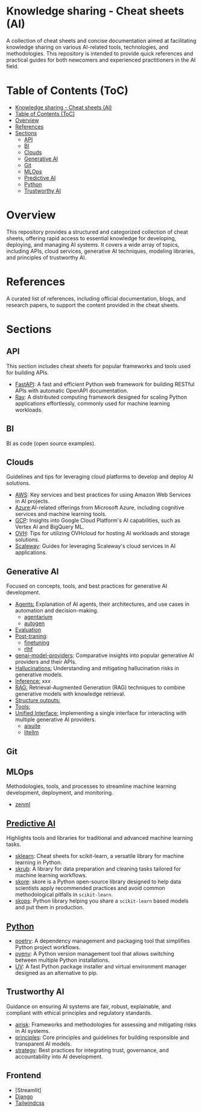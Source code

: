 # Knowledge sharing - Cheat sheets (AI)

A collection of cheat sheets and concise documentation aimed at facilitating knowledge sharing on various AI-related tools, technologies, and methodologies. This repository is intended to provide quick references and practical guides for both newcomers and experienced practitioners in the AI field.

# Table of Contents (ToC)
- [Knowledge sharing - Cheat sheets (AI)](#knowledge-sharing---cheat-sheets-ai)
- [Table of Contents (ToC)](#table-of-contents-toc)
- [Overview](#overview)
- [References](#references)
- [Sections](#sections)
  - [API](#api)
  - [BI](#bi)
  - [Clouds](#clouds)
  - [Generative AI](#generative-ai)
  - [Git](#git)
  - [MLOps](#mlops)
  - [Predictive AI](#predictive-ai)
  - [Python](#python)
  - [Trustworthy AI](#trustworthy-ai)

# Overview

This repository provides a structured and categorized collection of cheat sheets, offering rapid access to essential knowledge for developing, deploying, and managing AI systems. It covers a wide array of topics, including APIs, cloud services, generative AI techniques, modeling libraries, and principles of trustworthy AI.


# References

A curated list of references, including official documentation, blogs, and research papers, to support the content provided in the cheat sheets.


# Sections

## API
This section includes cheat sheets for popular frameworks and tools used for building APIs.

- [FastAPI](api/fastapi): A fast and efficient Python web framework for building RESTful APIs with automatic OpenAPI documentation.
- [Ray](api/ray): A distributed computing framework designed for scaling Python applications effortlessly, commonly used for machine learning workloads.

## BI
BI as code (open source examples).

## Clouds
Guidelines and tips for leveraging cloud platforms to develop and deploy AI solutions.

- [AWS](clouds/aws): Key services and best practices for using Amazon Web Services in AI projects.
- [Azure](clouds/azure):AI-related offerings from Microsoft Azure, including cognitive services and machine learning tools.
- [GCP](clouds/gcp): Insights into Google Cloud Platform's AI capabilities, such as Vertex AI and BigQuery ML.
- [OVH](clouds/ovh): Tips for utilizing OVHcloud for hosting AI workloads and storage solutions.
- [Scaleway](clouds/scaleway): Guides for leveraging Scaleway's cloud services in AI applications.

## Generative AI
Focused on concepts, tools, and best practices for generative AI development.

- [Agents:](generativeai/agents) Explanation of AI agents, their architectures, and use cases in automation and decision-making.
  - [agentarium](generativeai/agents/agentarium/)
  - [autogen](generativeai/agents/autogen/)
- [Evaluation](generativeai/evaluations/)
- [Post-traning](generativeai/post-traning):
  - [finetuning](generativeai/post-traning/finetuning)
  - [rlhf](generativeai/post-traning/rlhf) 
- [genai-model-providers](generativeai/genai-model-providers/): Comparative insights into popular generative AI providers and their APIs.
- [Hallucinations:](generativeai/hallucinations) Understanding and mitigating hallucination risks in generative models.
- [Inference:](generativeai/inference) xxx
- [RAG:](generativeai/agents) Retrieval-Augmented Generation (RAG) techniques to combine generative models with knowledge retrieval.
- [Structure outputs:](generativeai/structured-outputs) 
- [Tools:](generativeai/agents) 
- [Unified Interface:](generativeai/unified-interface) Implementing a single interface for interacting with multiple generative AI providers.
  - [aisuite](generativeai/unified-interface/aisuite/)
  - [litellm](generativeai/unified-interface/litellm/)

## Git

## MLOps
Methodologies, tools, and processes to streamline machine learning development, deployment, and monitoring.  

- [zenml](mlops/zenml)

## [Predictive AI](/predictiveai/README.md)

Highlights tools and libraries for traditional and advanced machine learning tasks.
- [sklearn](modeling/sklearn): Cheat sheets for scikit-learn, a versatile library for machine learning in Python.
- [skrub](modeling/skrub): A library for data preparation and cleaning tasks tailored for machine learning workflows.
- [skore](modeling/skore): skore is a Python open-source library designed to help data scientists apply recommended practices and avoid common methodological pitfalls in `scikit-learn`.
- [skops](modeling/skops): Python library helping you share a `scikit-learn` based models and put them in production.

## [Python](/python/)

- [poetry](python/poetry): A dependency management and packaging tool that simplifies Python project workflows.  
- [pyenv](python/pyenv): A Python version management tool that allows switching between multiple Python installations.  
- [UV](python/uv): A fast Python package installer and virtual environment manager designed as an alternative to pip.  

## Trustworthy AI
Guidance on ensuring AI systems are fair, robust, explainable, and compliant with ethical principles and regulatory standards.

- [airisk](trustworthyai/airisk): Frameworks and methodologies for assessing and mitigating risks in AI systems.  
- [principles](trustworthyai/principles/): Core principles and guidelines for building responsible and transparent AI models.  
- [strategy](trustworthyai/strategy): Best practices for integrating trust, governance, and accountability into AI development.

## Frontend 
- [Streamlit]
- [Django](https://www.djangoproject.com/)
- [Tailwindcss](https://tailwindcss.com/)

